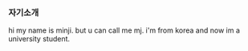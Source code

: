 
### 자기소개
hi my name is minji. but u can call me mj. 
i'm from korea and now im a university student. 